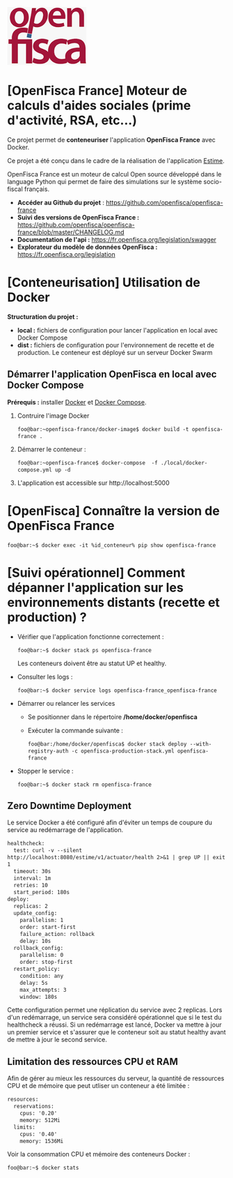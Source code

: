 ![logo OpenFisca](.gitlab/images/openfisca.png)

# [OpenFisca France] Moteur de calculs d'aides sociales (prime d'activité, RSA, etc...)

Ce projet permet de **conteneuriser** l'application **OpenFisca France** avec Docker.

Ce projet a été conçu dans le cadre de la réalisation de l'application [Estime](https://git.beta.pole-emploi.fr/estime/estime-frontend/-/blob/master/README.md).

OpenFisca France est un moteur de calcul Open source développé dans le language Python qui permet de faire des simulations sur le système socio-fiscal français.

- **Accéder au Github du projet** : https://github.com/openfisca/openfisca-france
- **Suivi des versions de OpenFisca France :** https://github.com/openfisca/openfisca-france/blob/master/CHANGELOG.md
- **Documentation de l'api :** https://fr.openfisca.org/legislation/swagger
- **Explorateur du modèle de données OpenFisca :** https://fr.openfisca.org/legislation

# [Conteneurisation] Utilisation de Docker

**Structuration du projet :**

- **local :** fichiers de configuration pour lancer l'application en local avec Docker Compose
- **dist :** fichiers de configuration pour l'environnement de recette et de production. Le conteneur est déployé sur un serveur Docker Swarm

## Démarrer l'application OpenFisca en local avec Docker Compose

**Prérequis :** installer [Docker](https://docs.docker.com/engine/install/) et [Docker Compose](https://docs.docker.com/compose/install/).

1. Contruire l'image Docker

   ```shell
   foo@bar:~openfisca-france/docker-image$ docker build -t openfisca-france .
   ```
1. Démarrer le conteneur :

    ```shell
    foo@bar:~openfisca-france$ docker-compose  -f ./local/docker-compose.yml up -d
    ```
1. L'application est accessible sur http://localhost:5000

# [OpenFisca] Connaître la version de OpenFisca France

```shell
foo@bar:~$ docker exec -it %id_conteneur% pip show openfisca-france
```

# [Suivi opérationnel] Comment dépanner l'application sur les environnements distants (recette et production) ?

- Vérifier que l'application fonctionne correctement :

   ```
   foo@bar:~$ docker stack ps openfisca-france
   ```
   Les conteneurs doivent être au statut UP et healthy.

- Consulter les logs :

   ```
   foo@bar:~$ docker service logs openfisca-france_openfisca-france
   ```

- Démarrer ou relancer les services

   - Se positionner dans le répertoire **/home/docker/openfisca**
   - Exécuter la commande suivante :

     ```
     foo@bar:/home/docker/openfisca$ docker stack deploy --with-registry-auth -c openfisca-production-stack.yml openfisca-france
     ```

- Stopper le service :

   ```
   foo@bar:~$ docker stack rm openfisca-france
   ```

## Zero Downtime Deployment

Le service Docker a été configuré afin d'éviter un temps de coupure du service au redémarrage de l'application.

```
healthcheck:
  test: curl -v --silent http://localhost:8080/estime/v1/actuator/health 2>&1 | grep UP || exit 1
  timeout: 30s
  interval: 1m
  retries: 10
  start_period: 180s
deploy:
  replicas: 2
  update_config:
    parallelism: 1
    order: start-first
    failure_action: rollback
    delay: 10s
  rollback_config:
    parallelism: 0
    order: stop-first
  restart_policy:
    condition: any
    delay: 5s
    max_attempts: 3
    window: 180s
```

Cette configuration permet une réplication du service avec 2 replicas. Lors d'un redémarrage, un service sera considéré opérationnel que si le test du healthcheck a réussi. Si un redémarrage est lancé, Docker va mettre à jour un premier service et s'assurer que le conteneur soit au statut healthy avant de mettre à jour le second service.

## Limitation des ressources CPU et RAM

Afin de gérer au mieux les ressources du serveur, la quantité de ressources CPU et de mémoire que peut utliser un conteneur a été limitée :

```
resources:
  reservations:
    cpus: '0.20'
    memory: 512Mi
  limits:
    cpus: '0.40'
    memory: 1536Mi
```

Voir la consommation CPU et mémoire des conteneurs Docker :
```
foo@bar:~$ docker stats
```
